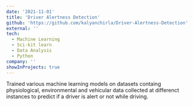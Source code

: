 ```yaml
---
date: '2021-11-01'
title: 'Driver Alertness Detection'
github: 'https://github.com/kalyanchirla/Driver-Alertness-Detection'
external: ''
tech:
  - Machine Learning
  - Sci-kit learn
  - Data Analysis
  - Python
company: ''
showInProjects: true
---
```


Trained various machine learning models on datasets containg physiological, environmental and vehicular data collected at differenct instances to predict if a driver is alert or not while driving.

